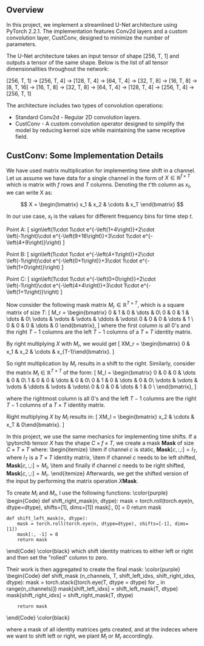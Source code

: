 ## Overview
In this project, we implement a streamlined U-Net architecture using PyTorch 2.2.1. The implementation features Conv2d layers and a custom convolution layer, CustConv, designed to minimize the number of parameters.

The U-Net architecture takes an input tensor of shape [256, T, 1] and outputs a tensor of the same shape. Below is the list of all tensor dimensionalities throughout the network:

[256, T, 1] → [256, T, 4] → [128, T, 4] → [64, T, 4] → [32, T, 8] → [16, T, 8] → [8, T, 16] → [16, T, 8] → [32, T, 8] → [64, T, 4] → [128, T, 4] → [256, T, 4] → [256, T, 1]

The architecture includes two types of convolution operations:

* Standard Conv2d - Regular 2D convolution layers.
* CustConv - A custom convolution operator designed to simplify the model by reducing kernel size while maintaining the same receptive field.

## CustConv: Some Implementation Details
We have used matrix multiplication for implementing time shift in a channel. Let us assume we have data for a single channel in the form of $X \in \mathbb{R}^{f \times T}$ which is matrix with $f$ rows and $T$ columns. Denoting the $t$'th column as $x_t$, we can write X as:

$$
X = \begin{bmatrix} x_1 & x_2 & \cdots & x_T \end{bmatrix}
$$

In our use case, $x_t$ is the values for different frequency bins for time step $t$.

Point A:
\[
sign\left(1\cdot 1\cdot e^{-\left(1+4\right)}+2\cdot \left(-1\right)\cdot e^{-\left(9+16\right)}+3\cdot 1\cdot e^{-\left(4+9\right)}\right)
\]

Point B:
\[
sign\left(1\cdot 1\cdot e^{-\left(4+1\right)}+2\cdot \left(-1\right)\cdot e^{-\left(0+1\right)}+3\cdot 1\cdot e^{-\left(1+0\right)}\right)
\]

Point C:
\[
sign\left(1\cdot 1\cdot e^{-\left(0+0\right)}+2\cdot \left(-1\right)\cdot e^{-\left(4+4\right)}+3\cdot 1\cdot e^{-\left(1+1\right)}\right)
\]

Now consider the following mask matrix $M_r \in \mathbb{R}^{T \times T}$, which is a square matrix of size $T$:
\[
M_r = \begin{bmatrix} 
    0      & 1 & 0 & \dots  & 0\\
    0      & 0 & 1 & \dots  & 0\\
    \vdots & \vdots & \vdots & \ddots  & \vdots\\
    0      & 0 & 0 & \dots  & 1 \\
    0      & 0 & 0 & \dots  & 0 
    \end{bmatrix},
\]
where the first column is all $0$'s and the right $T-1$ columns are the left $T-1$ columns of a $T \times T$ identity matrix. 

By right multiplying $X$ with $M_r$, we would get
\[
XM_r = \begin{bmatrix} 0 & x_1 & x_2 & \cdots & x_{T-1}\end{bmatrix}.
\]

So right multiplication by $M_r$ results in a shift to the right. Similarly, consider the matrix $M_l \in \mathbb{R}^{T \times T}$ of the form:
\[
M_l = \begin{bmatrix} 
    0      & 0 & 0 & \dots  & 0 & 0\\
    1      & 0 & 0 & \dots  & 0 & 0\\
    0      & 1 & 0 & \dots  & 0 & 0\\
    \vdots & \vdots & \vdots & \ddots & \vdots & \vdots\\
    0      & 0 & 0 & \dots  & 1 & 0 \\
    \end{bmatrix},
\]

where the rightmost column is all $0$'s and the left $T-1$ columns are the right $T-1$ columns of a $T \times T$ identity matrix.

Right multiplying $X$ by $M_l$ results in:
\[
XM_l = \begin{bmatrix} x_2 & \cdots & x_T & 0\end{bmatrix}.
\]

In this project, we use the same mechanics for implementing time shifts. If a \pytorchb tensor $X$ has the shape $C \times f \times T$, we create a mask $\mathbf{Mask}$ of size $C \times T \times T$ where:
\begin{itemize}
    \item if channel $c$ is static, $\mathbf{Mask}[c, :, :] = I_{T}$, where $I_{T}$ is a $T \times T$ identity matrix,
    \item if channel $c$ needs to be left shifted, $\mathbf{Mask}[c, :, :] = M_l$,
    \item and finally if channel $c$ needs to be right shifted, $\mathbf{Mask}[c, :, :] = M_r$.
\end{itemize}
Afterwards, we get the shifted version of the input by performing the matrix operation $X \mathbf{Mask}$.

To create $M_l$ and $M_r$, I use the following functions:
\color{purple}
\begin{Code}
    def shift_right_mask(n, dtype):
        mask  = torch.roll(torch.eye(n, dtype=dtype), shifts=[1], dims=[1])
        mask[:, 0] = 0
        return mask

    def shift_left_mask(n, dtype):
        mask = torch.roll(torch.eye(n, dtype=dtype), shifts=[-1], dims=[1])
        mask[:, -1] = 0
        return mask
\end{Code}
\color{black}
which shift identity matrices to either left or right and then set the "rolled" column to zero.

Their work is then aggregated to create the final mask:
\color{purple}
\begin{Code}
    def shift_mask (n_channels, T, shift_left_idxs, shift_right_idxs, dtype):
        mask = torch.stack([torch.eye(T, dtype = dtype) for _ in range(n_channels)])
        mask[shift_left_idxs]  = shift_left_mask(T, dtype)
        mask[shift_right_idxs] = shift_right_mask(T, dtype)
    
        return mask
\end{Code}
\color{black}

where a mask of all identity matrices gets created, and at the indeces where we want to shift left or right, we plant $M_l$ or $M_r$ accordingly.
